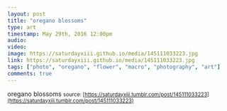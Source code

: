 ```yaml
---
layout: post
title: "oregano blossoms"
type: art
timestamp: May 29th, 2016 12:00pm
audio: 
video: 
image: https://saturdayxiii.github.io/media/145111033223.jpg
link: https://saturdayxiii.github.io/media/145111033223.jpg
tags: ["photo", "oregano", "flower", "macro", "photography", "art"]
comments: true
---
```

oregano blossoms
<small>source: [https://saturdayxiii.tumblr.com/post/145111033223](https://saturdayxiii.tumblr.com/post/145111033223)</small>